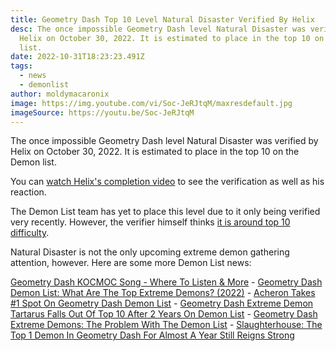 ```yaml
---
title: Geometry Dash Top 10 Level Natural Disaster Verified By Helix
desc: The once impossible Geometry Dash level Natural Disaster was verified by
  Helix on October 30, 2022. It is estimated to place in the top 10 on the Demon
  list.
date: 2022-10-31T18:23:23.491Z
tags:
  - news
  - demonlist
author: moldymacaronix
image: https://img.youtube.com/vi/Soc-JeRJtqM/maxresdefault.jpg
imageSource: https://youtu.be/Soc-JeRJtqM
---
```

The once impossible Geometry Dash level Natural Disaster was verified by Helix on October 30, 2022. It is estimated to place in the top 10 on the Demon list.

You can [watch Helix's completion video](https://youtu.be/Soc-JeRJtqM) to see the verification as well as his reaction.

The Demon List team has yet to place this level due to it only being verified very recently. However, the verifier himself thinks [it is around top 10 difficulty](/posts/geometry-dash-mayhem-places-top-10-in-demonlist/).

Natural Disaster is not the only upcoming extreme demon gathering attention, however. Here are some more Demon List news:

[﻿Geometry Dash KOCMOC Song - Where To Listen & More](/posts/geometry-dash-kocmoc-song-where-to-listen-more/) - [Geometry Dash Demon List: What Are The Top Extreme Demons? (2022)](/posts/geometry-dash-demon-list-what-are-the-top-extreme-demons-2022/) - [Acheron Takes #1 Spot On Geometry Dash Demon List](/posts/breaking-acheron-takes-1-spot-on-geometry-dash-demonlist/) - [Geometry Dash Extreme Demon Tartarus Falls Out Of Top 10 After 2 Years On Demon List](/posts/geometry-dash-tartarus-falls-from-top-10-after-2-years/) - [Geometry Dash Extreme Demons: The Problem With The Demon List](/posts/geometry-dash-the-problem-with-the-demonlist/) - [Slaughterhouse: The Top 1 Demon In Geometry Dash For Almost A Year Still Reigns Strong](/posts/geometry-dash-slaughterhouse-top-1/)